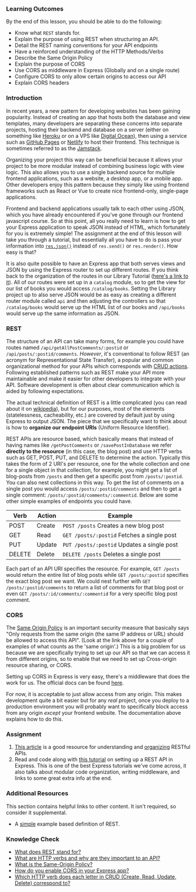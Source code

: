### Learning Outcomes

By the end of this lesson, you should be able to do the following:

- Know what `REST` stands for.
- Explain the purpose of using REST when structuring an API.
- Detail the REST naming conventions for your API endpoints
- Have a reinforced understanding of the HTTP Methods/Verbs
- Describe the Same Origin Policy
- Explain the purpose of CORS
- Use CORS as middleware in Express (Globally and on a single route)
- Configure CORS to only allow certain origins to access our API
- Explain CORS headers

### Introduction

In recent years, a new pattern for developing websites has been gaining popularity. Instead of creating an app that hosts both the database and view templates, many developers are separating these concerns into separate projects, hosting their backend and database on a server (either on something like [Heroku](https://www.heroku.com/) or on a VPS like [Digital Ocean](https://www.digitalocean.com/)), then using a service such as [GitHub Pages](https://pages.github.com/) or [Netlify](https://www.netlify.com/) to host their frontend. This technique is sometimes referred to as the [Jamstack](https://jamstack.org/what-is-jamstack/).

Organizing your project this way can be beneficial because it allows your project to be more modular instead of combining business logic with view logic. This also allows you to use a single backend source for multiple frontend applications, such as a website, a desktop app, or a mobile app. Other developers enjoy this pattern because they simply like using frontend frameworks such as React or Vue to create nice frontend-only, single-page applications.

Frontend and backend applications usually talk to each other using JSON, which you have already encountered if you've gone through our frontend javascript course. So at this point, all you really need to learn is how to get your Express application to speak JSON instead of HTML, which fortunately for you is extremely simple! The assignment at the end of this lesson will take you through a tutorial, but essentially all you have to do is pass your information into [`res.json()`](https://expressjs.com/en/4x/api.html#res.json) instead of `res.send()` or `res.render()`. How easy is that?

It is also quite possible to have an Express app that both serves views and JSON by using the Express router to set up different routes. If you think back to the organization of the routes in our Library Tutorial ([here's a link to it](https://developer.mozilla.org/en-US/docs/Learn/Server-side/Express_Nodejs/routes#Create_the_catalog_route_module)). All of our routes were set up in a `catalog` module, so to get the view for our list of books you would access `/catalog/books`. Setting the Library project up to also serve JSON would be as easy as creating a different router module called `api` and then adjusting the controllers so that `/catalog/books` would serve up the HTML list of our books and `/api/books` would serve up the same information as JSON.

### REST

The structure of an API can take many forms, for example you could have routes named `/api/getAllPostComments/:postid` or `/api/posts/:postid/comments`.
_However_, it's conventional to follow REST (an acronym for Representational State Transfer), a popular and common organizational method for your APIs which corresponds with [CRUD actions](https://www.theodinproject.com/paths/full-stack-javascript/courses/nodejs/lessons/express-102-crud-and-mvc#crud). Following established patterns such as REST make your API more maintainable and make it easier for other developers to integrate with your API. Software development is often about clear communication which is aided by following expectations.

The actual technical definition of REST is a little complicated (you can read about it on [wikipedia](https://en.wikipedia.org/wiki/Representational_state_transfer)), but for our purposes, most of the elements (statelessness, cacheability, etc.) are covered by default just by using Express to output JSON. The piece that we specifically want to think about is how to **organize our endpoint URIs** (Uniform Resource Identifier).

REST APIs are resource based, which basically means that instead of having names like `/getPostComments` or `/savePostInDatabase` we refer **directly to the resource** (in this case, the blog post) and use HTTP verbs such as GET, POST, PUT, and DELETE to determine the action.
Typically this takes the form of 2 URI's per resource, one for the whole collection and one for a single object in that collection, for example, you might get a list of blog-posts from `/posts` and then get a specific post from `/posts/:postid`. You can also nest collections in this way. To get the list of comments on a single post you would access `/posts/:postid/comments` and then to get a single comment: `/posts/:postid/comments/:commentid`. Below are some other simple examples of endpoints you could have.

| Verb   | Action | Example                                    |
| ------ | ------ | ------------------------------------------ |
| POST   | Create | `POST /posts` Creates a new blog post      |
| GET    | Read   | `GET /posts/:postid` Fetches a single post |
| PUT    | Update | `PUT /posts/:postid` Updates a single post |
| DELETE | Delete | `DELETE /posts` Deletes a single post      |

Each part of an API URI specifies the resource. For example, `GET /posts` would return the entire list of blog posts while `GET /posts/:postid` specifies the exact blog post we want. We could nest further with `GET /posts/:postid/comments` to return a list of comments for that blog post or even `GET /posts/:id/comments/:commentid` for a very specific blog post comment.

### CORS

The [Same Origin Policy](https://developer.mozilla.org/en-US/docs/Web/Security/Same-origin_policy) is an important security measure that basically says "Only requests from the same origin (the same IP address or URL) should be allowed to access this API". (Look at the link above for a couple of examples of what counts as the 'same origin'.) This is a big problem for us because we are specifically trying to set up our API so that we can access it from different origins, so to enable that we need to set up Cross-origin resource sharing, or CORS.

Setting up CORS in Express is very easy, there's a middleware that does the work for us. The official docs can be found [here](https://expressjs.com/en/resources/middleware/cors.html#enabling-cors-pre-flight).

For now, it is acceptable to just allow access from any origin. This makes development quite a bit easier but for any _real_ project, once you deploy to a production environment you will probably want to specifically block access from any origin _except_ your frontend website. The documentation above explains how to do this.

### Assignment

<div class="lesson-content__panel" markdown="1">

1. [This article](https://stackoverflow.blog/2020/03/02/best-practices-for-rest-api-design) is a good resource for understanding and [organizing](https://stackoverflow.blog/2020/03/02/best-practices-for-rest-api-design/#h-use-nouns-instead-of-verbs-in-endpoint-paths) RESTful APIs.
1. Read and code along with [this tutorial](https://www.robinwieruch.de/node-express-server-rest-api/) on setting up a REST API in Express. This is one of the best Express tutorials we've come across, it also talks about modular code organization, writing middleware, and links to some great extra info at the end.
</div>

### Additional Resources

This section contains helpful links to other content. It isn't required, so consider it supplemental.

- A [simple](https://simple.wikipedia.org/wiki/Representational_state_transfer) example based definition of REST.

### Knowledge Check

- <a class='knowledge-check-link' href='#rest'>What does REST stand for?</a>
- <a class='knowledge-check-link' href='#rest'>What are HTTP verbs and why are they important to an API?</a>
- <a class='knowledge-check-link' href='#cors'>What is the Same-Origin Policy?</a>
- <a class='knowledge-check-link' href='https://expressjs.com/en/resources/middleware/cors.html'>How do you enable CORS in your Express app?</a>
- <a class='knowledge-check-link' href='https://stackoverflow.blog/2020/03/02/best-practices-for-rest-api-design/#h-use-nouns-instead-of-verbs-in-endpoint-paths'>Which HTTP verb does each letter in CRUD (Create, Read, Update, Delete) correspond to?</a>
